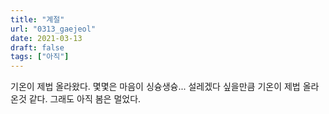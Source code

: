 ```yaml
---
title: "계절"
url: "0313_gaejeol"
date: 2021-03-13
draft: false
tags: ["아직"]
---
```

기온이 제법 올라왔다. 몇몇은 마음이 싱슝생슝... 설레겠다 싶을만큼 기온이 제법 올라온것 같다. 그래도 아직 봄은 멀었다.
